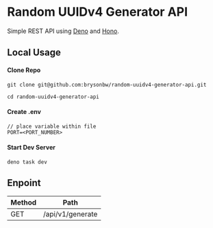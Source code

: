 # Random UUIDv4 Generator API
Simple REST API using [Deno](https://docs.deno.com/runtime/manual) and [Hono](https://hono.dev/).

## Local Usage
#### Clone Repo
```
git clone git@github.com:brysonbw/random-uuidv4-generator-api.git

cd random-uuidv4-generator-api
```

#### Create .env
```
// place variable within file
PORT=<PORT_NUMBER>
```

#### Start Dev Server
```
deno task dev
```

## Enpoint
| Method             | Path |
|------------------|--------|
| GET | /api/v1/generate   |
